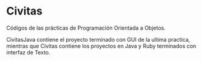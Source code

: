 # Civitas
Códigos de las prácticas de Programación Orientada a Objetos.

CivitasJava contiene el proyecto terminado con GUI de la ultima practica, mientras que Civitas contiene los proyectos en Java y Ruby terminados con interfaz de Texto.
